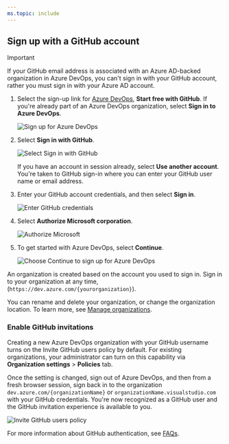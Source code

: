 ```yaml
---
ms.topic: include
---
```


## Sign up with a GitHub account

> [!IMPORTANT]
> If your GitHub email address is associated with an Azure AD-backed organization in Azure DevOps, you can't sign in with your GitHub account, rather you must sign in with your Azure AD account.

1. Select the sign-up link for [Azure DevOps](https://azure.microsoft.com/services/devops/), **Start free with GitHub**. If you're already part of an Azure DevOps organization, select **Sign in to Azure DevOps**.

   ![Sign up for Azure DevOps](../media/azure-devops-start-free.png)

2. Select **Sign in with GitHub**.

   ![Select Sign in with GitHub](../media/sign-in-github.png)  

   If you have an account in session already, select **Use another account**. You're taken to GitHub sign-in where you can enter your GitHub user name or email address.

3. Enter your GitHub account credentials, and then select **Sign in**.

   ![Enter GitHub credentials](../media/enter-github-credentials.png)

4. Select **Authorize Microsoft corporation**.

   ![Authorize Microsoft](../media/authorize-Microsoft-corp.png)

5. To get started with Azure DevOps, select **Continue**.

   ![Choose Continue to sign up for Azure DevOps](../media/sign-up-azure-devops.png)

An organization is created based on the account you used to sign in. Sign in to your organization at any time, (`https://dev.azure.com/{yourorganization}`).

You can rename and delete your organization, or change the organization location. To learn more, see [Manage organizations](../organizations/accounts/organization-management.md).

### Enable GitHub invitations

Creating a new Azure DevOps organization with your GitHub username turns on the Invite GitHub users policy by default. For existing organizations, your administrator can turn on this capability via **Organization settings** > **Policies** tab. 

Once the setting is changed, sign out of Azure DevOps, and then from a fresh browser session, sign back in to the organization `dev.azure.com/{organizationName}` or `organizationName.visualstudio.com` with your GitHub credentials. You're now recognized as a GitHub user and the GitHub invitation experience is available to you.

![Invite GitHub users policy ](../media/invite-github-users-policy.png)

For more information about GitHub authentication, see [FAQs](../organizations/security/faq-github-authentication.yml).